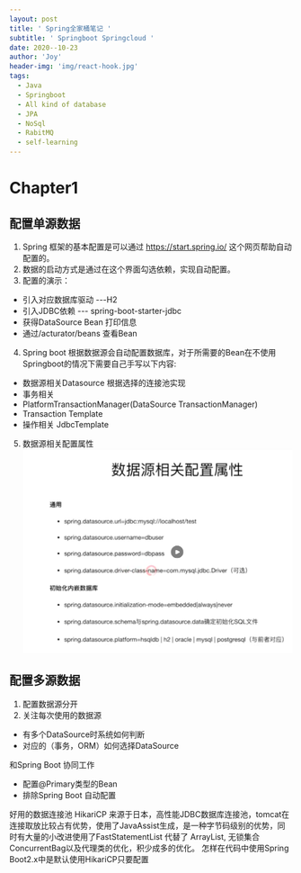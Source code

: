 ```yaml
---
layout: post
title: ' Spring全家桶笔记 '
subtitle: ' Springboot Springcloud '
date: 2020--10-23
author: 'Joy'
header-img: 'img/react-hook.jpg'
tags:
  - Java
  - Springboot
  - All kind of database 
  - JPA
  - NoSql
  - RabitMQ
  - self-learning
---
```

# Chapter1
## 配置单源数据
1. Spring 框架的基本配置是可以通过 https://start.spring.io/ 这个网页帮助自动配置的。
2. 数据的启动方式是通过在这个界面勾选依赖，实现自动配置。
3. 配置的演示：
  + 引入对应数据库驱动 ---H2 
  + 引入JDBC依赖 --- spring-boot-starter-jdbc
  + 获得DataSource Bean 打印信息
  + 通过/acturator/beans 查看Bean
4. Spring boot 根据数据源会自动配置数据库，对于所需要的Bean在不使用Springboot的情况下需要自己手写以下内容:
 + 数据源相关Datasource 根据选择的连接池实现
 + 事务相关 
  + PlatformTransactionManager(DataSource TransactionManager)
  + Transaction Template
 + 操作相关 JdbcTemplate
5. 数据源相关配置属性
![](/img/java-spring/spring-boot-chapter1-datasourcs.jpg)
## 配置多源数据
1. 配置数据源分开
2. 关注每次使用的数据源
  + 有多个DataSource时系统如何判断
  + 对应的（事务，ORM）如何选择DataSource

和Spring Boot 协同工作
 + 配置@Primary类型的Bean
 + 排除Spring Boot 自动配置

好用的数据连接池
HikariCP 来源于日本，高性能JDBC数据库连接池，tomcat在连接取放比较占有优势，使用了JavaAssist生成，是一种字节码级别的优势，同时有大量的小改进使用了FastStatementList 代替了 ArrayList, 无锁集合 ConcurrentBag以及代理类的优化，积少成多的优化。
怎样在代码中使用Spring Boot2.x中是默认使用HikariCP只要配置

